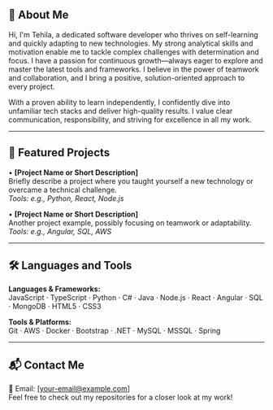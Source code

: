 ## 🌟 About Me

Hi, I'm Tehila, a dedicated software developer who thrives on self-learning and quickly adapting to new technologies. My strong analytical skills and motivation enable me to tackle complex challenges with determination and focus. I have a passion for continuous growth—always eager to explore and master the latest tools and frameworks. I believe in the power of teamwork and collaboration, and I bring a positive, solution-oriented approach to every project.

With a proven ability to learn independently, I confidently dive into unfamiliar tech stacks and deliver high-quality results. I value clear communication, responsibility, and striving for excellence in all my work.

---

## 📁 Featured Projects

• **[Project Name or Short Description]**  
Briefly describe a project where you taught yourself a new technology or overcame a technical challenge.  
_Tools: e.g., Python, React, Node.js_

• **[Project Name or Short Description]**  
Another project example, possibly focusing on teamwork or adaptability.  
_Tools: e.g., Angular, SQL, AWS_

---

## 🛠️ Languages and Tools

**Languages & Frameworks:**  
JavaScript · TypeScript · Python · C# · Java · Node.js · React · Angular · SQL · MongoDB · HTML5 · CSS3

**Tools & Platforms:**  
Git · AWS · Docker · Bootstrap · .NET · MySQL · MSSQL · Spring

---

## 📬 Contact Me

📧 Email: [your-email@example.com]  
Feel free to check out my repositories for a closer look at my work!
